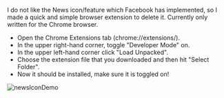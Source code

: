 I do not like the News icon/feature which Facebook has implemented, so I made a quick and simple browser extension to delete it. Currently only written for the Chrome browser.

- Open the Chrome Extensions tab (chrome://extensions/).
- In the upper right-hand corner, toggle "Developer Mode" on.
- In the upper left-hand corner click "Load Unpacked".
- Choose the extension file that you downloaded and then hit "Select Folder".
- Now it should be installed, make sure it is toggled on!




![newsIconDemo](https://user-images.githubusercontent.com/10662057/142732976-990944c2-a9f0-4ddf-89db-cd25edb790b5.jpg)
